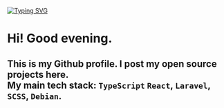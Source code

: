 [![Typing SVG](https://readme-typing-svg.herokuapp.com?color=%23E4F722&lines=Welcome+to+my+GITHUB+profile)](https://git.io/typing-svg)

<h1>Hi! Good evening.</h1>
  <h2>This is my Github profile. I post my open source projects here.<br />
  My main tech stack: <code>TypeScript</code> <code>React</code>, <code>Laravel</code>, <code>SCSS</code>, <code>Debian</code>.<br/>
  </h2>

